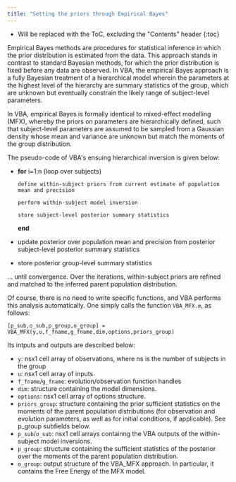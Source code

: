 ```yaml
---
title: "Setting the priors through Empirical Bayes"
---
```

* Will be replaced with the ToC, excluding the "Contents" header
{:toc}


Empirical Bayes methods are procedures for statistical inference in which the prior distribution is estimated from the data. This approach stands in contrast to standard Bayesian methods, for which the prior distribution is fixed before any data are observed. In VBA, the empirical Bayes approach is a fully Bayesian treatment of a hierarchical model wherein the parameters at the highest level of the hierarchy are summary statistics of the group, which are unknown but eventually constrain the likely range of subject-level parameters. 

In VBA, empirical Bayes is formally identical to mixed-effect modelling (MFX), whereby the priors on parameters are hierarchically defined, such that subject-level parameters are assumed to be sampled from a Gaussian density whose mean and variance are unknown but match the moments of the group distribution.

The pseudo-code of VBA's ensuing hierarchical inversion is given below:

- **for** i=1:n (loop over subjects)
    
      define within-subject priors from current estimate of population mean and precision
      
      perform within-subject model inversion
      
      store subject-level posterior summary statistics
      
    **end**
    
- update posterior over population mean and precision from posterior subject-level posterior summary statistics
    
- store posterior group-level summary statistics
    
... until convergence. Over the iterations, within-subject priors are refined and matched to the inferred parent population distribution.

Of course, there is no need to write specific functions, and VBA performs this analysis automatically. One simply calls the function `VBA_MFX.m`, as follows:

`[p_sub,o_sub,p_group,o_group] = VBA_MFX(y,u,f_fname,g_fname,dim,options,priors_group)`

Its intputs and outputs are described below:

- `y`: nsx1 cell array of observations, where ns is the number of subjects in the group
- `u`:  nsx1 cell array of inputs
- `f_fname`/`g_fname`: evolution/observation function handles
- `dim`: structure containing the model dimensions.
- `options`: nsx1 cell array of options structure.
- `priors_group`: structure containing the prior sufficient statistics on the moments of the parent population distributions (for observation and evolution parameters, as well as for initial conditions, if applicable). See p_group subfields below.
- `p_sub`/`o_sub`: nsx1 cell arrays containng the VBA outputs of the within-subject model inversions.
- `p_group`: structure containing the sufficient statistics of the posterior over the moments of the parent population distribution.
- `o_group`: output structure of the VBA_MFX approach. In particular, it contains the Free Energy of the MFX model.



